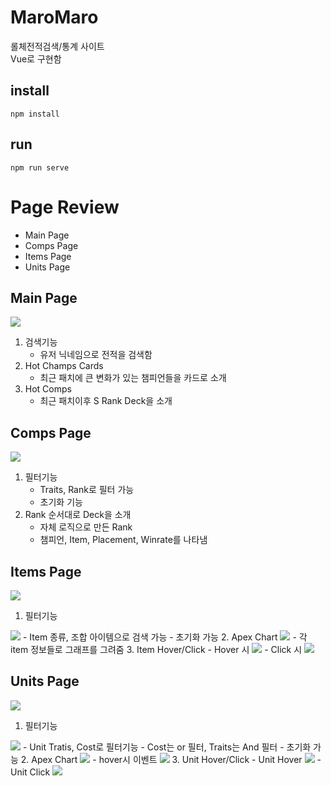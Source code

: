 # MaroMaro
롤체전적검색/통계 사이트<br>
Vue로 구현함


## install

```
npm install
```

## run

```
npm run serve
```

# Page Review

- Main Page
- Comps Page
- Items Page
- Units Page

## Main Page

<img src="images/MainPage.png">

1. 검색기능
   - 유저 닉네임으로 전적을 검색함
2. Hot Champs Cards
   - 최근 패치에 큰 변화가 있는 챔피언들을 카드로 소개
3. Hot Comps
   - 최근 패치이후 S Rank Deck을 소개

## Comps Page

<img src="images/Comps.png">

1. 필터기능
   - Traits, Rank로 필터 가능
   - 초기화 기능
2. Rank 순서대로 Deck을 소개
   - 자체 로직으로 만든 Rank
   - 챔피언, Item, Placement, Winrate를 나타냄

## Items Page

<img src="images/Items.png">

1. 필터기능
  <img src="images/Items_Filter.png">
   - Item 종류, 조합 아이템으로 검색 가능
   - 초기화 가능
2. Apex Chart 
  <img src="images/itemsApex_hover.png">
   - 각 item 정보들로 그래프를 그려줌
3. Item Hover/Click
   - Hover 시
   <img src="images/items_hover.png">
   - Click 시
   <img src="images/items_click.png">

## Units Page

<img src="images/Units.png">

1. 필터기능
  <img src="images/Items_Filter.png">
  - Unit Tratis, Cost로 필터기능
  - Cost는 or 필터, Traits는 And 필터
  - 초기화 가능
2. Apex Chart
   <img src="images/UnitsApex.png">
   - hover시 이벤트
   <img src="images/UnitApex_hover.png">
3. Unit Hover/Click
   - Unit Hover
   <img src="images/Unit_hover.png">
   - Unit Click
   <img src="images/Unit_Click.png">
